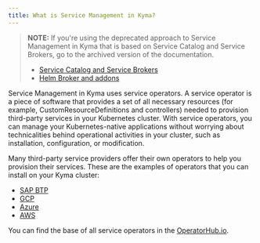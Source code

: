 ```yaml
---
title: What is Service Management in Kyma?
---
```


>**NOTE:** If you're using the deprecated approach to Service Management in Kyma that is based on Service Catalog and Service Brokers, go to the archived version of the documentation.
>- [Service Catalog and Service Brokers](https://kyma-project-old.netlify.app/docs/release-1.24/components/service-catalog/)
>- [Helm Broker and addons](https://kyma-project-old.netlify.app/docs/release-1.24/components/helm-broker)

Service Management in Kyma uses service operators. A service operator is a piece of software that provides a set of all necessary resources (for example, CustomResourceDefinitions and controllers) needed to provision third-party services in your Kubernetes cluster. With service operators, you can manage your Kubernetes-native applications without worrying about technicalities behind operational activities in your cluster, such as installation, configuration, or modification.

Many third-party service providers offer their own operators to help you provision their services. These are the examples of operators that you can install on your Kyma cluster:
- [SAP BTP](https://github.com/SAP/sap-btp-service-operator)
- [GCP](https://cloud.google.com/config-connector/docs/how-to/getting-started)
- [Azure](https://github.com/Azure/azure-service-operator)
- [AWS](https://github.com/aws-controllers-k8s/community)

You can find the base of all service operators in the [OperatorHub.io](https://operatorhub.io/).
